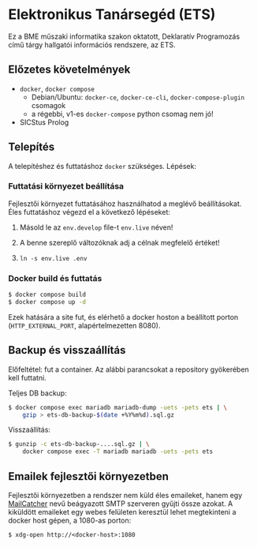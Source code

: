 # Elektronikus Tanársegéd (ETS)

Ez a BME műszaki informatika szakon oktatott, Deklaratív Programozás című tárgy
hallgatói információs rendszere, az ETS.

## Előzetes követelmények

* `docker`, `docker compose`
  * Debian/Ubuntu: `docker-ce`, `docker-ce-cli`, `docker-compose-plugin`
    csomagok
  * a régebbi, v1-es `docker-compose` python csomag nem jó!
* SICStus Prolog

## Telepítés

A telepítéshez és futtatáshoz `docker` szükséges. Lépések:

### Futtatási környezet beállítása

Fejlesztői környezet futtatásához használhatod a meglévő beállításokat. Éles
futtatáshoz végezd el a következő lépéseket:

1. Másold le az `env.develop` file-t `env.live` néven!

2. A benne szereplő változóknak adj a célnak megfelelő értéket!

3. `ln -s env.live .env`

### Docker build és futtatás

```sh
$ docker compose build
$ docker compose up -d
```

Ezek hatására a site fut, és elérhető a docker hoston a beállított porton
(`HTTP_EXTERNAL_PORT`, alapértelmezetten 8080).

## Backup és visszaállítás

Előfeltétel: fut a container. Az alábbi parancsokat a repository gyökerében kell
futtatni.

Teljes DB backup:

```sh
$ docker compose exec mariadb mariadb-dump -uets -pets ets | \
    gzip > ets-db-backup-$(date +%Y%m%d).sql.gz
```

Visszaállítás:

```sh
$ gunzip -c ets-db-backup-....sql.gz | \
    docker compose exec -T mariadb mariadb -uets -pets ets
```

## Emailek fejlesztői környezetben

Fejlesztői környezetben a rendszer nem küld éles emaileket, hanem egy
[MailCatcher](https://mailcatcher.me/) nevű beágyazott SMTP szerveren gyűjti
össze azokat. A kiküldött emaileket egy webes felületen keresztül lehet
megtekinteni a docker host gépen, a 1080-as porton:

```
$ xdg-open http://<docker-host>:1080
